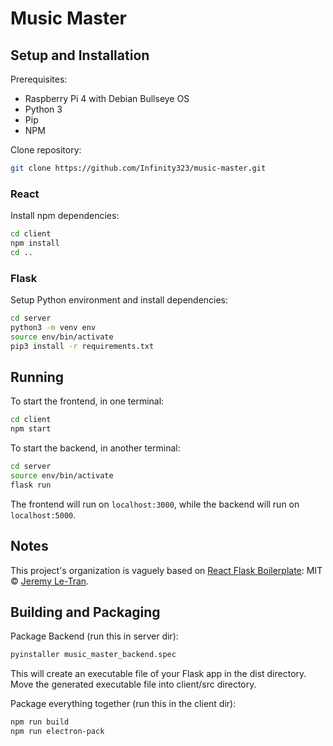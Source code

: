 # Music Master

## Setup and Installation

Prerequisites:

* Raspberry Pi 4 with Debian Bullseye OS
* Python 3
* Pip
* NPM

Clone repository:

```bash
git clone https://github.com/Infinity323/music-master.git
```

### React

Install npm dependencies:

```bash
cd client
npm install
cd ..
```

### Flask

Setup Python environment and install dependencies:

```bash
cd server
python3 -m venv env
source env/bin/activate
pip3 install -r requirements.txt
```

## Running

To start the frontend, in one terminal:

```bash
cd client
npm start
```

To start the backend, in another terminal:

```bash
cd server
source env/bin/activate
flask run
```

The frontend will run on `localhost:3000`, while the backend will run on `localhost:5000`.

## Notes

This project's organization is vaguely based on [React Flask Boilerplate](https://github.com/jeremyletran/react-flask-boilerplate): MIT © [Jeremy Le-Tran](https://github.com/jeremyletran).

## Building and Packaging

Package Backend (run this in server dir):

```bash
pyinstaller music_master_backend.spec
```

This will create an executable file of your Flask app in the dist directory.
Move the generated executable file into client/src directory.

Package everything together (run this in the client dir):

```bash
npm run build
npm run electron-pack
```
